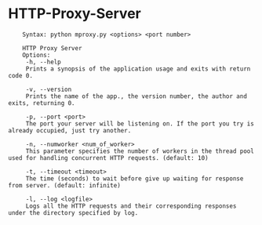 # HTTP-Proxy-Server

        Syntax: python mproxy.py <options> <port number>

        HTTP Proxy Server
        Options:
         -h, --help                         
         Prints a synopsis of the application usage and exits with return code 0.

         -v, --version                      
         Prints the name of the app., the version number, the author and exits, returning 0.

         -p, --port <port>                  
         The port your server will be listening on. If the port you try is already occupied, just try another.

         -n, --numworker <num_of_worker>    
         This parameter specifies the number of workers in the thread pool used for handling concurrent HTTP requests. (default: 10)

         -t, --timeout <timeout>            
         The time (seconds) to wait before give up waiting for response from server. (default: infinite)

         -l, --log <logfile>                
         Logs all the HTTP requests and their corresponding responses under the directory specified by log.

